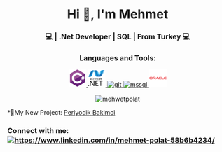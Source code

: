 <h1 align="center">Hi 👋, I'm Mehmet</h1>
<h3 align="center">💻 | .Net Developer | SQL | From Turkey 💻</h3>




<h3 align="center">Languages and Tools:</h3>
<p align="center"> <a href="https://www.w3schools.com/cs/" target="_blank" rel="noreferrer"> <img src="https://raw.githubusercontent.com/devicons/devicon/master/icons/csharp/csharp-original.svg" alt="csharp" width="40" height="40"/> </a> <a href="https://dotnet.microsoft.com/" target="_blank" rel="noreferrer"> <img src="https://raw.githubusercontent.com/devicons/devicon/master/icons/dot-net/dot-net-original-wordmark.svg" alt="dotnet" width="40" height="40"/> </a> <a href="https://git-scm.com/" target="_blank" rel="noreferrer"> <img src="https://www.vectorlogo.zone/logos/git-scm/git-scm-icon.svg" alt="git" width="40" height="40"/> </a> <a href="https://www.microsoft.com/en-us/sql-server" target="_blank" rel="noreferrer"> <img src="https://www.svgrepo.com/show/303229/microsoft-sql-server-logo.svg" alt="mssql" width="40" height="40"/> </a> <a href="https://www.oracle.com/" target="_blank" rel="noreferrer"> <img src="https://raw.githubusercontent.com/devicons/devicon/master/icons/oracle/oracle-original.svg" alt="oracle" width="40" height="40"/> </a> </p>





<div align="center"> 
<p><img align="center" src="https://github-readme-stats.vercel.app/api/top-langs?username=mehwetpolat&show_icons=true&locale=en&layout=compact" alt="mehwetpolat" /></p>
</a>
</div>




*🔭My New Project: [Periyodik Bakimci](https://github.com/mehwetpolat/periyodikbakimci)





<h3 align="left">Connect with me:
<a href="https://www.linkedin.com/in/mehmet-polat-58b6b4234/" target="blank"><img align="center" src="https://raw.githubusercontent.com/rahuldkjain/github-profile-readme-generator/master/src/images/icons/Social/linked-in-alt.svg" alt="https://www.linkedin.com/in/mehmet-polat-58b6b4234/" height="30" width="40" /></a>
</h3>
